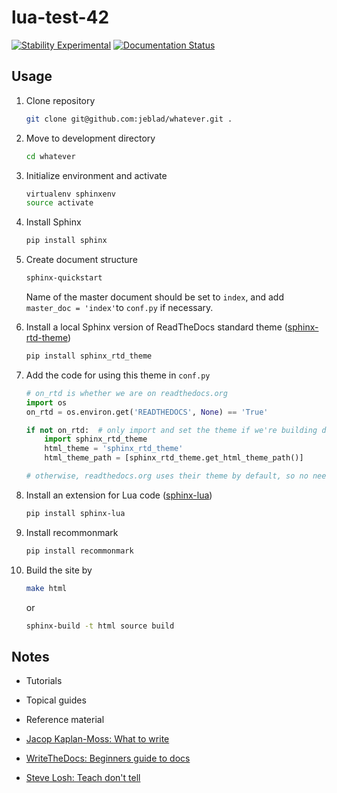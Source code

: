 # lua-test-42

[![Stability Experimental](https://img.shields.io/badge/stability-experimental-orange.svg?style=for-the-badge)](https://www.mediawiki.org/wiki/Template:Extension#status)
[![Documentation Status](https://readthedocs.org/projects/test-lvl-42/badge/?style=for-the-badge&version=latest)](https://test-lvl-42.readthedocs.io/en/latest/?badge=latest)

## Usage

1. Clone repository

	```bash
	git clone git@github.com:jeblad/whatever.git .
	```

2. Move to development directory

	```bash
	cd whatever
	```

3. Initialize environment and activate

	```bash
	virtualenv sphinxenv
	source activate
	```

4. Install Sphinx

	```bash
	pip install sphinx
	```

5. Create document structure

	```bash
	sphinx-quickstart
	```

	Name of the master document should be set to `index`, and add `master_doc = 'index'`to `conf.py` if necessary.

5. Install a local Sphinx version of ReadTheDocs standard theme ([sphinx-rtd-theme](https://pypi.org/project/sphinx-rtd-theme/))

	```bash
	pip install sphinx_rtd_theme
	```

6. Add the code for using this theme in `conf.py`

	```python
	# on_rtd is whether we are on readthedocs.org
	import os
	on_rtd = os.environ.get('READTHEDOCS', None) == 'True'

	if not on_rtd:  # only import and set the theme if we're building docs locally
		import sphinx_rtd_theme
		html_theme = 'sphinx_rtd_theme'
		html_theme_path = [sphinx_rtd_theme.get_html_theme_path()]

	# otherwise, readthedocs.org uses their theme by default, so no need to specify it
	```

7. Install an extension for Lua code ([sphinx-lua](https://pypi.org/project/sphinx-lua/))

	```bash
	pip install sphinx-lua
	```

8. Install recommonmark

	```bash
	pip install recommonmark
	```

8. Build the site by

	```bash
	make html
	```

	or

	```bash
	sphinx-build -t html source build
	```

## Notes

- Tutorials
- Topical guides
- Reference material

- [Jacop Kaplan-Moss: What to write](https://jacobian.org/writing/what-to-write/)
- [WriteTheDocs: Beginners guide to docs](https://www.writethedocs.org/guide/writing/beginners-guide-to-docs/)
- [Steve Losh: Teach don't tell](https://stevelosh.com/blog/2013/09/teach-dont-tell/)
